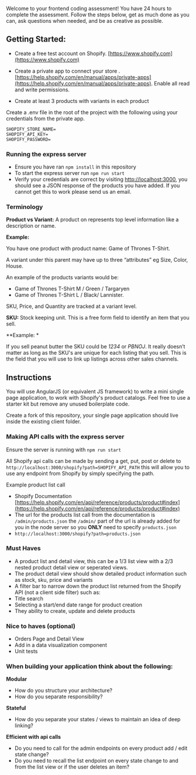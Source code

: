 Welcome to your frontend coding assessment! You have 24 hours to complete the assessment. Follow the steps below, get as much done as you can, ask questions when needed, and be as creative as possible.


## Getting Started:

- Create a free test account on Shopify. [https://www.shopify.com](https://www.shopify.com)

- Create a private app to connect your store .[https://help.shopify.com/en/manual/apps/private-apps](https://help.shopify.com/en/manual/apps/private-apps). Enable all read and write permissions.

- Create at least 3 products with variants in each product


Create a .env file in the root of the project with the following using your credentials from the private app.

    SHOPIFY_STORE_NAME=
    SHOPIFY_API_KEY=
    SHOPIFY_PASSWORD=

### Running the express server
- Ensure you have ran `npm install` in this repository
- To start the express server run `npm run start`
- Verify your credentials are correct by visiting [http://localhost:3000](http://localhost:3000), you should see a JSON response of the products you have added. If you cannot get this to work please send us an email.

### Terminology
**Product vs Variant:** A product on represents top level information like a description or name. 

**Example:**

You have one product with product name: Game of Thrones T-Shirt.

A variant under this parent may have up to three “attributes” eg Size, Color, House. 

An example of the products variants would be: 

- Game of Thrones T-Shirt M / Green / Targaryen
- Game of Thrones T-Shirt L / Black/ Lannister. 

SKU, Price, and Quantity are tracked at a variant level.

**SKU:** Stock keeping unit. This is a free form field to identify an item that you sell.

**Example: *

If you sell peanut butter the SKU could be *1234* or *PBNOJ*. It really doesn’t matter as long as the SKU's are unique for each listing that you sell. This is the field that you will use to link up listings across other sales channels.


## Instructions
You will use AngularJS (or equivalent JS framework) to write a mini single page application, to work with Shopify's product catalogs. Feel free to use a starter kit but remove any unused boilerplate code. 

Create a fork of this repository, your single page application should live inside the existing client folder.

### Making API calls with the express server

Ensure the server is running with `npm run start`

All Shopify api calls can be made by sending a get, put, post or delete to `http://localhost:3000/shopify?path=SHOPIFY_API_PATH` this will allow you to use any endpoint from Shopify by simply specifying the path.

Example product list call

- Shopify Documentation
[https://help.shopify.com/en/api/reference/products/product#index](https://help.shopify.com/en/api/reference/products/product#index)
- The url for the products list call from the documentation is `/admin/products.json` the `/admin/` part of the url is already added for you in the node server so you **ONLY** need to specify `products.json`
- `http://localhost:3000/shopify?path=products.json`

### Must Haves
- A product list and detail view, this can be a 1/3 list view with a 2/3 nested product detail view or seperated views.
- The product detail view should show detailed product information such as stock, sku, price and variants
- A filter bar to narrow down the product list returned from the Shopify API (not a client side filter) such as:
 - Title search
 - Selecting a start/end date range for product creation
- They ability to create, update and delete products

### Nice to haves (optional)
- Orders Page and Detail View
- Add in a data visualization component
- Unit tests

### When building your application think about the following:

**Modular**

- How do you structure your architecture?
- How do you separate responsibility?

**Stateful**

- How do you separate your states / views to maintain an idea of deep linking?

**Efficient with api calls**

- Do you need to call for the admin endpoints on every product add / edit state
change?
- Do you need to recall the list endpoint on every state change to and from the list view or if the user deletes an item?

